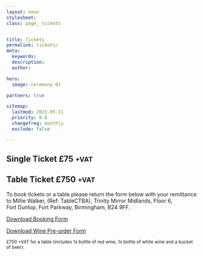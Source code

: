 ```yaml
---
layout: news
stylesheet:
class: page__tickets


title: Tickets
permalink: tickets/
meta:
  keywords:
  description:
  author:

hero:
  image: ceremony-01

partners: true

sitemap:
  lastmod: 2015-05-11
  priority: 0.8
  changefreq: monthly
  exclude: false

---
```


## Single Ticket £75 <small>+VAT</small>

## Table Ticket £750 <small>+VAT</small>

To book tickets or a table please return the form below with your remittance to Millie&nbsp;Walker, (Ref: TableCTBA), Trinity&nbsp;Mirror&nbsp;Midlands, Floor&nbsp;6, Fort&nbsp;Dunlop, Fort&nbsp;Parkway, Birmingham, B24&nbsp;9FF.

<a class="btn btn__large btn--primary" href="{{ site.media }}/documents/table-booking-form.pdf">Download Booking Form</a>

<a class="btn" href="{{ site.media }}/documents/pre-order-wine-list-general-events-2015.pdf">Download Wine Pre-order Form</a>

<small>£750 +VAT for a table (includes 1x bottle of red wine, 1x bottle of white wine and a bucket of beer).</small>
